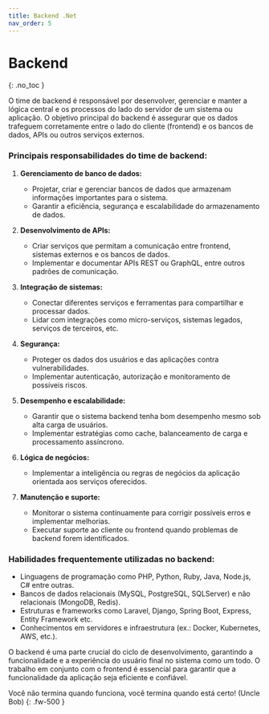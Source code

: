 ```yaml
---
title: Backend .Net
nav_order: 5
---
```


# Backend
{: .no_toc }

O time de backend é responsável por desenvolver, gerenciar e manter a lógica central e os processos do lado do servidor de um sistema ou aplicação. O objetivo principal do backend é assegurar que os dados trafeguem corretamente entre o lado do cliente (frontend) e os bancos de dados, APIs ou outros serviços externos.

### Principais responsabilidades do time de backend:
1. **Gerenciamento de banco de dados:**
    - Projetar, criar e gerenciar bancos de dados que armazenam informações importantes para o sistema.
    - Garantir a eficiência, segurança e escalabilidade do armazenamento de dados.

2. **Desenvolvimento de APIs:**
    - Criar serviços que permitam a comunicação entre frontend, sistemas externos e os bancos de dados.
    - Implementar e documentar APIs REST ou GraphQL, entre outros padrões de comunicação.

3. **Integração de sistemas:**
    - Conectar diferentes serviços e ferramentas para compartilhar e processar dados.
    - Lidar com integrações como micro-serviços, sistemas legados, serviços de terceiros, etc.

4. **Segurança:**
    - Proteger os dados dos usuários e das aplicações contra vulnerabilidades.
    - Implementar autenticação, autorização e monitoramento de possíveis riscos.

5. **Desempenho e escalabilidade:**
    - Garantir que o sistema backend tenha bom desempenho mesmo sob alta carga de usuários.
    - Implementar estratégias como cache, balanceamento de carga e processamento assíncrono.

6. **Lógica de negócios:**
    - Implementar a inteligência ou regras de negócios da aplicação orientada aos serviços oferecidos.

7. **Manutenção e suporte:**
    - Monitorar o sistema continuamente para corrigir possíveis erros e implementar melhorias.
    - Executar suporte ao cliente ou frontend quando problemas de backend forem identificados.

### Habilidades frequentemente utilizadas no backend:
- Linguagens de programação como PHP, Python, Ruby, Java, Node.js, C# entre outras.
- Bancos de dados relacionais (MySQL, PostgreSQL, SQLServer) e não relacionais (MongoDB, Redis).
- Estruturas e frameworks como Laravel, Django, Spring Boot, Express, Entity Framework etc.
- Conhecimentos em servidores e infraestrutura (ex.: Docker, Kubernetes, AWS, etc.).

O backend é uma parte crucial do ciclo de desenvolvimento, garantindo a funcionalidade e a experiência do usuário final no sistema como um todo. O trabalho em conjunto com o frontend é essencial para garantir que a funcionalidade da aplicação seja eficiente e confiável.

Você não termina quando funciona, você termina quando está certo! (Uncle Bob)
{: .fw-500 }

